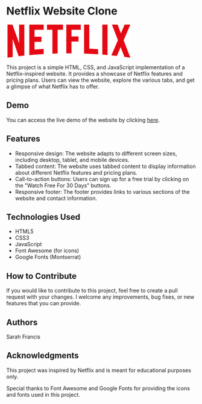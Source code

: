 <h1>Netflix Website Clone</h1>
<img src="img/logo.png">

<p>
  This project is a simple HTML, CSS, and JavaScript implementation of a
  Netflix-inspired website. It provides a showcase of Netflix features and
  pricing plans. Users can view the website, explore the various tabs, and get a
   glimpse of what Netflix has to offer.
</p>

<h2>Demo</h2>
<p>
  You can access the live demo of the website by clicking
  <a href="https://cosmic-brigadeiros-5d6374.netlify.app">here</a>.
</p>

<h2>Features</h2>
<ul>
  <li>
    Responsive design: The website adapts to different screen sizes, including
    desktop, tablet, and mobile devices.
  </li>
  <li>
    Tabbed content: The website uses tabbed content to display information about
     different Netflix features and pricing
    plans.
  </li>
  <li>
    Call-to-action buttons: Users can sign up for a free trial by clicking on
    the "Watch Free For 30 Days" buttons.
  </li>
  <li>
    Responsive footer: The footer provides links to various sections of the
    website and contact information.
  </li>
</ul>

<h2>Technologies Used</h2>
<ul>
  <li>HTML5</li>
  <li>CSS3</li>
  <li>JavaScript</li>
  <li>Font Awesome (for icons)</li>
  <li>Google Fonts (Montserrat)</li>
</ul>

<h2>How to Contribute</h2>
<p>
  If you would like to contribute to this project, feel free to create a pull
  request with your changes. I welcome any improvements, bug fixes, or new
  features that you can provide.
</p>

<h2>Authors</h2>
<p>Sarah Francis</p>

<h2>Acknowledgments</h2>
<p>
  This project was inspired by Netflix and is meant for educational purposes
  only.
</p>
<p>
  Special thanks to Font Awesome and Google Fonts for providing the icons and
  fonts used in this project.
</p>
